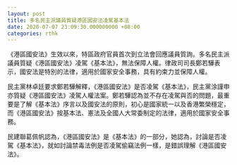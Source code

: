 ```yaml
---
layout: post
title: 多名民主派議員質疑港區國安法凌駕基本法
date: 2020-07-07 23:09:30.000000000 +08:00
categories: rthk
---
```


《港區國安法》生效以來，特區政府官員首次到立法會回應議員質詢。多名民主派議員質疑《港區國安法》凌駕《基本法》，無法保障人權。律政司司長鄭若驊表示，國安法是特別的法律，適用於國家安全事務，具有約束力並保障人權。

民主黨林卓廷要求鄭若驊解釋，《港區國安法》是否凌駕《基本法》，民主黨涂謹申亦質疑《港區國安法》凌駕人權法案。鄭若驊認為並不存在凌駕與否的問題，最重要是了解《基本法》序言以及國安法的原則，初心是國家統一以及香港繁榮穩定，而《港區國安法》按基本法、憲法及全國人大常委制定的法律，適用於國家安全事務。

民建聯葛佩帆認為，《港區國安法》是《基本法》的一部分，她認為，討論是否凌駕《基本法》，就如討論禁毒法例是否凌駕偷竊法例一樣，是錯誤理解《港區國安法》。
